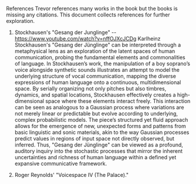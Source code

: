 References
Trevor references many works in the book but the books is missing any citations. This document collects references for further exploration.

1. Stockhausen's "Gesang der Junglinge" -- https://www.youtube.com/watch?v=nffOJXcJCDg
Karlheinz Stockhausen's "Gesang der Jünglinge" can be interpreted through a metaphysical lens as an exploration of the latent spaces of human communication, 
probing the fundamental elements and commonalities of language.  In Stockhausen’s work, the manipulation of a boy soprano’s voice alongside synthetic sounds 
illustrates an attempt to model the underlying structure of vocal communication, mapping the diverse expressions of human language onto a continuous, multidimensional space. 
By serially organizing not only pitches but also timbres, dynamics, and spatial locations, Stockhausen effectively creates a high-dimensional space where these elements 
interact freely. This interaction can be seen as analogous to a Gaussian process where variations are not merely linear or predictable but evolve according to underlying, 
complex probabilistic models.  The piece’s structured yet fluid approach allows for the emergence of new, unexpected forms and patterns from basic linguistic and sonic materials, 
akin to the way Gaussian processes predict values in regions of input space not directly observed, but inferred. Thus, "Gesang der Jünglinge" can be viewed as a profound,
auditory inquiry into the stochastic processes that mirror the inherent uncertainties and richness of human language within a defined yet expansive communicative framework.

2. Roger Reynolds' "Voicespace IV (The Palace)."
